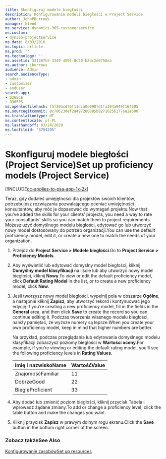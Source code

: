 ```yaml
---
title: Skonfiguruj modele biegłości
description: Konfigurowanie modeli biegłości w Project Service
author: JohnPBurrows
manager: kfend
ms.service: dynamics-365-customerservice
ms.custom:
- dyn365-projectservice
ms.date: 8/03/2018
ms.topic: article
ms.prod: ''
ms.technology: ''
ms.assetid: 331287b5-3349-459f-8c50-b8dc2d6758ea
ms.author: jburrows
audience: Admin
search.audienceType:
- admin
- customizer
- enduser
search.app:
- D365CE
- D365PS
ms.openlocfilehash: f5f20bcd76f11dca0e098fd1fa304a949f164605
ms.sourcegitcommit: 8c786230ef2a497280885b827162561776e2eb00
ms.translationtype: HT
ms.contentlocale: pl-PL
ms.lasthandoff: 03/24/2020
ms.locfileid: "3754295"
---
```

# <a name="set-up-proficiency-models-project-service"></a><span data-ttu-id="fd7d1-103">Skonfiguruj modele biegłości (Project Service)</span><span class="sxs-lookup"><span data-stu-id="fd7d1-103">Set up proficiency models (Project Service)</span></span>

[!INCLUDE[cc-applies-to-psa-app-1x-2x](../includes/cc-applies-to-psa-app-1x-2x.md)]

<span data-ttu-id="fd7d1-104">Teraz, gdy dodałeś umiejętności dla projektów swoich klientów, potrzebujesz rozwiązania pozwalającego oceniać umiejętności konsultantów, aby móc je dopasować do wymagań projektu.</span><span class="sxs-lookup"><span data-stu-id="fd7d1-104">Now that you’ve added the skills for your clients’ projects, you need a way to rate your consultants’ skills so you can match them to project requirements.</span></span> <span data-ttu-id="fd7d1-105">Możesz użyć domyślnego modelu biegłości, edytować go lub utworzyć nowy model dostosowany do potrzeb organizacji.</span><span class="sxs-lookup"><span data-stu-id="fd7d1-105">You can use the default proficiency model, edit it, or create a new one to match the needs of your organization.</span></span>  
  
1.  <span data-ttu-id="fd7d1-106">Przejdź do **Project Service > Modele biegłości**.</span><span class="sxs-lookup"><span data-stu-id="fd7d1-106">Go to **Project Service > Proficiency Models**.</span></span>  
  
2.  <span data-ttu-id="fd7d1-107">Aby wyświetlić lub edytować domyślny model biegłości, kliknij **Domyślny model klasyfikacji** na liście lub aby utworzyć nowy model biegłości, kliknij **Nowy**.</span><span class="sxs-lookup"><span data-stu-id="fd7d1-107">To view or edit the default proficiency model, click **Default Rating Model** in the list, or to create a new proficiency model, click **New**.</span></span>  
  
3.  <span data-ttu-id="fd7d1-108">Jeśli tworzysz nowy model biegłości, wypełnij pola w obszarze **Ogólne**, a następnie kliknij **Zapisz**, aby utworzyć rekord i kontynuować jego edycję.</span><span class="sxs-lookup"><span data-stu-id="fd7d1-108">If you’re creating a new proficiency model, fill in the fields in the **General** area, and then click **Save** to create the record so you can continue editing it.</span></span> <span data-ttu-id="fd7d1-109">Podczas tworzenia własnego modelu biegłości, należy pamiętać, że wyższe numery są lepsze.</span><span class="sxs-lookup"><span data-stu-id="fd7d1-109">When you create your own proficiency model, keep in mind that higher numbers are better.</span></span>  
  
     <span data-ttu-id="fd7d1-110">Na przykład, podczas przeglądania lub edytowania domyślnego modelu klasyfikacji zobaczysz poziomy biegłości w **Wartości oceny**.</span><span class="sxs-lookup"><span data-stu-id="fd7d1-110">For example, if you’re viewing or editing the default rating model, you’ll see the following proficiency levels in **Rating Values**.</span></span>  
  
    |<span data-ttu-id="fd7d1-111">Imię i nazwisko</span><span class="sxs-lookup"><span data-stu-id="fd7d1-111">Name</span></span>|<span data-ttu-id="fd7d1-112">Wartość</span><span class="sxs-lookup"><span data-stu-id="fd7d1-112">Value</span></span>|  
    |----------|-----------|  
    |<span data-ttu-id="fd7d1-113">Znajomość</span><span class="sxs-lookup"><span data-stu-id="fd7d1-113">Familiar</span></span>|<span data-ttu-id="fd7d1-114">1</span><span class="sxs-lookup"><span data-stu-id="fd7d1-114">1</span></span>|  
    |<span data-ttu-id="fd7d1-115">Dobrze</span><span class="sxs-lookup"><span data-stu-id="fd7d1-115">Good</span></span>|<span data-ttu-id="fd7d1-116">2</span><span class="sxs-lookup"><span data-stu-id="fd7d1-116">2</span></span>|  
    |<span data-ttu-id="fd7d1-117">Biegle</span><span class="sxs-lookup"><span data-stu-id="fd7d1-117">Proficient</span></span>|<span data-ttu-id="fd7d1-118">3</span><span class="sxs-lookup"><span data-stu-id="fd7d1-118">3</span></span>|  
  
4.  <span data-ttu-id="fd7d1-119">Aby dodać lub zmienić poziom biegłości, kliknij przycisk Tabela i wprowadź żądane zmiany.</span><span class="sxs-lookup"><span data-stu-id="fd7d1-119">To add or change a proficiency level, click the table button and make the changes you want.</span></span>  
  
5.  <span data-ttu-id="fd7d1-120">Kliknij przycisk **Zapisz** w prawym dolnym rogu ekranu.</span><span class="sxs-lookup"><span data-stu-id="fd7d1-120">Click the **Save** button in the bottom right corner of the screen.</span></span>  
  
### <a name="see-also"></a><span data-ttu-id="fd7d1-121">Zobacz także</span><span class="sxs-lookup"><span data-stu-id="fd7d1-121">See Also</span></span>  
 [<span data-ttu-id="fd7d1-122">Konfigurowanie zasobów</span><span class="sxs-lookup"><span data-stu-id="fd7d1-122">Set up resources</span></span>](../project-service/set-up-resources.md)
